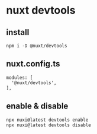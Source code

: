 # nuxt devtools

## install

```
npm i -D @nuxt/devtools
```

## nuxt.config.ts

```
modules: [
  '@nuxt/devtools',
],
```

## enable & disable

```
npx nuxi@latest devtools enable
npx nuxi@latest devtools disable
```
